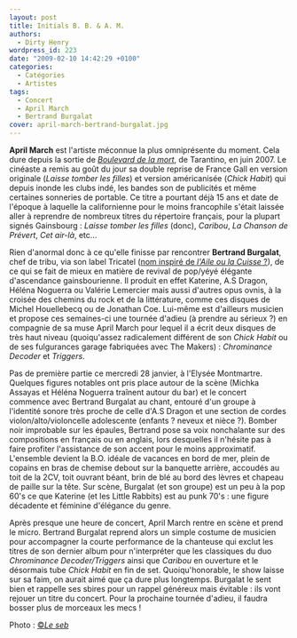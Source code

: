 ```yaml
---
layout: post
title: Initials B. B. & A. M.
authors:
  - Dirty Henry
wordpress_id: 223
date: "2009-02-10 14:42:29 +0100"
categories:
  - Catégories
  - Artistes
tags:
  - Concert
  - April March
  - Bertrand Burgalat
cover: april-march-bertrand-burgalat.jpg
---
```


**April March** est l'artiste méconnue la plus omniprésente du moment. Cela dure
depuis la sortie de [_Boulevard de la mort_][1], de Tarantino, en juin 2007. Le
cinéaste a remis au goût du jour sa double reprise de France Gall en version
originale (_Laisse tomber les filles_) et version américanisée (_Chick Habit_)
qui depuis inonde les clubs indé, les bandes son de publicités et même certaines
sonneries de portable. Ce titre a pourtant déjà 15 ans et date de l'époque à
laquelle la californienne pour le moins francophile s'était laissée aller à
reprendre de nombreux titres du répertoire français, pour la plupart signés
Gainsbourg : _Laisse tomber les filles_ (donc), _Caribou_, _La Chanson de
Prévert_, _Cet air-là_, etc…

Rien d'anormal donc à ce qu'elle finisse par rencontrer **Bertrand Burgalat**,
chef de tribu, via son label Tricatel ([nom inspiré de _l'Aile ou la Cuisse_
?][2]), de ce qui se fait de mieux en matière de revival de pop/yéyé élégante
d'ascendance gainsbourienne. Il produit en effet Katerine, A.S Dragon, Héléna
Noguerra ou Valérie Lemercier mais aussi d'autres opus ovnis, à la croisée des
chemins du rock et de la littérature, comme ces disques de Michel Houellebecq ou
de Jonathan Coe. Lui-même est d'ailleurs musicien et propose ces semaines-ci une
tournée d'adieu (à prendre au sérieux ?) en compagnie de sa muse April March
pour lequel il a écrit deux disques de très haut niveau (quoiqu'assez
radicalement différent de son _Chick Habit_ ou de ses fulgurances garage
fabriquées avec The Makers) : _Chrominance Decoder_ et _Triggers_.

Pas de première partie ce mercredi 28 janvier, à l'Elysée Montmartre. Quelques
figures notables ont pris place autour de la scène (Michka Assayas et Héléna
Noguerra traînent autour du bar) et le concert commence avec Bertrand Burgalat
au chant, entouré d'un groupe à l'identité sonore très proche de celle d'A.S
Dragon et une section de cordes violon/alto/violoncelle adolescente (enfants ?
neveux et nièce ?). Bomber noir improbable sur les épaules, Bertrand pose sa
voix nonchalante sur des compositions en français ou en anglais, lors desquelles
il n'hésite pas à faire profiter l'assistance de son accent pour le moins
approximatif. L'ensemble devient la B.O. idéale de vacances en bord de mer,
plein de copains en bras de chemise debout sur la banquette arrière, accoudés au
toit de la 2CV, toit ouvrant béant, brin de blé au bord des lèvres et chapeau de
paille sur la tête. Sur scène, Burgalat (et son groupe) est un peu à la pop 60's
ce que Katerine (et les Little Rabbits) est au punk 70's : une figure décadente
et féminine d'élégance du genre.

Après presque une heure de concert, April March rentre en scène et prend le
micro. Bertrand Burgalat reprend alors un simple costume de musicien pour
accompagner la courte performance de la chanteuse qui exclut les titres de son
dernier album pour n'interpréter que les classiques du duo _Chrominance
Decoder/Triggers_ ainsi que _Caribou_ en ouverture et le désormais tube _Chick
Habit_ en fin de set. Quoiqu'honorable, le show laisse sur sa faim, on aurait
aimé que ça dure plus longtemps. Burgalat le sent bien et rappelle ses sbires
pour un rappel généreux mais évitable : ils vont rejouer un titre du concert.
Pour la prochaine tournée d'adieu, il faudra bosser plus de morceaux les mecs !

Photo : [©*Le seb*](http://flickr.com/photos/seblascaux/)

[1]: http://www.allocine.fr/film/fichefilm_gen_cfilm=108247.html
[2]: http://fr.wikipedia.org/wiki/Tricatel

